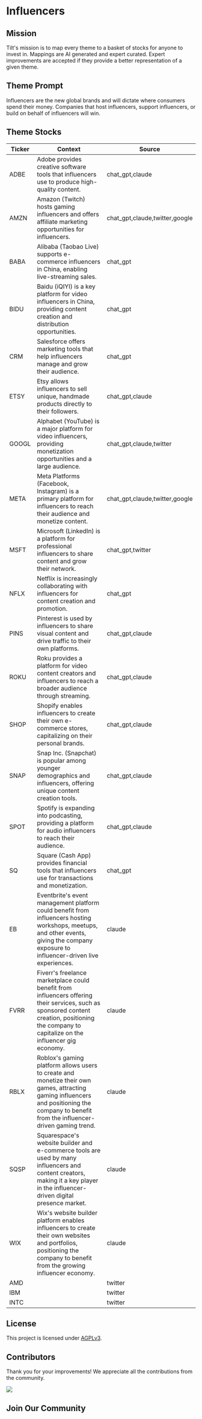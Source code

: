 <!--[[[cog
import cog
import json
with open('config.json') as file:
  config = json.load(file)
  cog.outl(f"# {config['name'].title()}")
]]]-->
# Influencers
<!--//[[[end]]]-->

## Mission

Tilt's mission is to map every theme to a basket of stocks for anyone to invest in. Mappings are AI generated and expert curated.
Expert improvements are accepted if they provide a better representation of a given theme.

## Theme Prompt
<!--[[[cog
import cog
import json
with open('config.json') as file:
  config = json.load(file)
  cog.outl(config['prompt'])
]]]-->
Influencers are the new global brands and will dictate where consumers spend their money. Companies that host influencers, support influencers, or build on behalf of influencers will win.
<!--[[[end]]]-->

## Theme Stocks

<!--[[[cog
import cog
import csv
import json

with open('context.json') as file:
  contexts = json.load(file)

def _get_context_str_for_ticker(ticker):
  try:
    context = contexts[ticker]
    context_str = context['chat_gpt'] or context['claude'] or ""
  except KeyError:
    context_str = ""

  return context_str

cog.outl("| Ticker  | Context | Source |")
cog.outl("| ------- | ---- | ---- |")

with open('theme.csv') as file:
  reader = csv.reader(file)
  next(reader) # skip the header
  for row in reader:
    context_str = _get_context_str_for_ticker(row[0])
    cog.outl(f"| {row[0]} | {context_str} | {row[1]} |")
]]]-->
| Ticker  | Context | Source |
| ------- | ---- | ---- |
| ADBE | Adobe provides creative software tools that influencers use to produce high-quality content. | chat_gpt,claude |
| AMZN | Amazon (Twitch) hosts gaming influencers and offers affiliate marketing opportunities for influencers. | chat_gpt,claude,twitter,google |
| BABA | Alibaba (Taobao Live) supports e-commerce influencers in China, enabling live-streaming sales. | chat_gpt |
| BIDU | Baidu (iQIYI) is a key platform for video influencers in China, providing content creation and distribution opportunities. | chat_gpt |
| CRM | Salesforce offers marketing tools that help influencers manage and grow their audience. | chat_gpt |
| ETSY | Etsy allows influencers to sell unique, handmade products directly to their followers. | chat_gpt,claude |
| GOOGL | Alphabet (YouTube) is a major platform for video influencers, providing monetization opportunities and a large audience. | chat_gpt,claude,twitter |
| META | Meta Platforms (Facebook, Instagram) is a primary platform for influencers to reach their audience and monetize content. | chat_gpt,claude,twitter,google |
| MSFT | Microsoft (LinkedIn) is a platform for professional influencers to share content and grow their network. | chat_gpt,twitter |
| NFLX | Netflix is increasingly collaborating with influencers for content creation and promotion. | chat_gpt |
| PINS | Pinterest is used by influencers to share visual content and drive traffic to their own platforms. | chat_gpt,claude |
| ROKU | Roku provides a platform for video content creators and influencers to reach a broader audience through streaming. | chat_gpt,claude |
| SHOP | Shopify enables influencers to create their own e-commerce stores, capitalizing on their personal brands. | chat_gpt,claude |
| SNAP | Snap Inc. (Snapchat) is popular among younger demographics and influencers, offering unique content creation tools. | chat_gpt,claude |
| SPOT | Spotify is expanding into podcasting, providing a platform for audio influencers to reach their audience. | chat_gpt,claude |
| SQ | Square (Cash App) provides financial tools that influencers use for transactions and monetization. | chat_gpt |
| EB | Eventbrite's event management platform could benefit from influencers hosting workshops, meetups, and other events, giving the company exposure to influencer-driven live experiences. | claude |
| FVRR | Fiverr's freelance marketplace could benefit from influencers offering their services, such as sponsored content creation, positioning the company to capitalize on the influencer gig economy. | claude |
| RBLX | Roblox's gaming platform allows users to create and monetize their own games, attracting gaming influencers and positioning the company to benefit from the influencer-driven gaming trend. | claude |
| SQSP | Squarespace's website builder and e-commerce tools are used by many influencers and content creators, making it a key player in the influencer-driven digital presence market. | claude |
| WIX | Wix's website builder platform enables influencers to create their own websites and portfolios, positioning the company to benefit from the growing influencer economy. | claude |
| AMD |  | twitter |
| IBM |  | twitter |
| INTC |  | twitter |
<!--[[[end]]]-->

## License

<p>
This project is licensed under <a href="./LICENSE">AGPLv3</a>.
</p>


## Contributors

Thank you for your improvements! We appreciate all the contributions from the community.

<!--[[[cog
import cog
import json
with open('config.json') as file:
  config = json.load(file)
  repo = config['github_repo'].lower()
  cog.outl(f'<a href="https://github.com/gettilt/{repo}/graphs/contributors">')
  cog.outl(f'  <img src="https://contrib.rocks/image?repo=gettilt/{repo}" />')
  cog.outl('</a>')
]]]-->
<a href="https://github.com/gettilt/influencers/graphs/contributors">
  <img src="https://contrib.rocks/image?repo=gettilt/influencers" />
</a>
<!--[[[end]]]-->

## Join Our Community

<a href="https://discord.gg/4vYMhRpaMY" target="_blank">
<img src="https://discord.com/api/guilds/1179775688421683220/widget.png?style=banner3" alt="">
</a>
